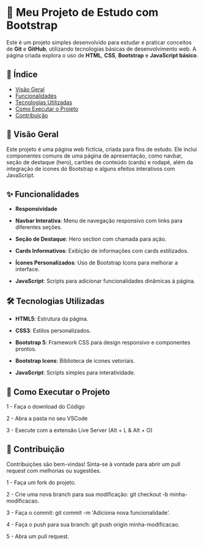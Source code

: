 # 🌌 Meu Projeto de Estudo com Bootstrap

Este é um projeto simples desenvolvido para estudar e praticar conceitos de **Git** e **GitHub**, utilizando tecnologias básicas de desenvolvimento web. A página criada explora o uso de **HTML**, **CSS**, **Bootstrap** e **JavaScript básico**.

## 📑 Índice

- [Visão Geral](#-visão-geral)
- [Funcionalidades](#-funcionalidades)
- [Tecnologias Utilizadas](#-tecnologias-utilizadas)
- [Como Executar o Projeto](#-como-executar-o-projeto)
- [Contribuição](#-contribuição)

## 🌟 Visão Geral

Este projeto é uma página web fictícia, criada para fins de estudo. Ele inclui componentes comuns de uma página de apresentação, como navbar, seção de destaque (hero), cartões de conteúdo (cards) e rodapé, além da integração de ícones do Bootstrap e alguns efeitos interativos com JavaScript.

## ✨ Funcionalidades

- **Responsividade**

- **Navbar Interativa**: Menu de navegação responsivo com links para diferentes seções.
  
- **Seção de Destaque**: Hero section com chamada para ação.
  
- **Cards Informativos**: Exibição de informações com cards estilizados.
  
- **Ícones Personalizados**: Uso de Bootstrap Icons para melhorar a interface.
  
- **JavaScript**: Scripts para adicionar funcionalidades dinâmicas à página.
  

## 🛠 Tecnologias Utilizadas

- **HTML5**: Estrutura da página.
  
- **CSS3**: Estilos personalizados.
  
- **Bootstrap 5**: Framework CSS para design responsivo e componentes prontos.
  
- **Bootstrap Icons**: Biblioteca de ícones vetoriais.
  
- **JavaScript**: Scripts simples para interatividade.
  

## 🚀 Como Executar o Projeto
1 - Faça o download do Código

2 - Abra a pasta no seu VSCode

3 - Execute com a extensão Live Server (Alt + L & Alt + O)

## 🤝 Contribuição
Contribuições são bem-vindas! Sinta-se à vontade para abrir um pull request com melhorias ou sugestões.

1 - Faça um fork do projeto.

2 - Crie uma nova branch para sua modificação: git checkout -b minha-modificacao.

3 - Faça o commit: git commit -m 'Adiciona nova funcionalidade'.

4 - Faça o push para sua branch: git push origin minha-modificacao.

5 - Abra um pull request.


